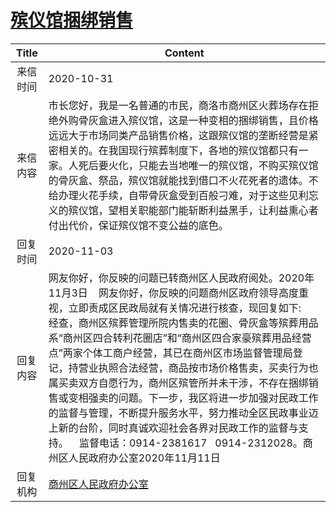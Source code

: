 # <a href="http://www.shangluo.gov.cn/zmhd/ldxxxx.jsp?urltype=leadermail.LeaderMailContentUrl&wbtreeid=1112&leadermailid=6583">殡仪馆捆绑销售</a>
| Title |                                                                                                                                                                                   Content                                                                                                                                                                                   |
|:-----:|-----------------------------------------------------------------------------------------------------------------------------------------------------------------------------------------------------------------------------------------------------------------------------------------------------------------------------------------------------------------------------|
| 来信时间  | 2020-10-31                                                                                                                                                                                                                                                                                                                                                                  |
| 来信内容  | 市长您好，我是一名普通的市民，商洛市商州区火葬场存在拒绝外购骨灰盒进入殡仪馆，这是一种变相的捆绑销售，且价格远远大于市场同类产品销售价格，这跟殡仪馆的垄断经营是紧密相关的。在我国现行殡葬制度下，各地的殡仪馆都只有一家。人死后要火化，只能去当地唯一的殡仪馆，不购买殡仪馆的骨灰盒、祭品，殡仪馆就能找到借口不火花死者的遗体。不给办理火花手续，自带骨灰盒受到百般刁难，对于这些见利忘义的殡仪馆，望相关职能部门能斩断利益黑手，让利益熏心者付出代价，保证殡仪馆不变公益的底色。                                                                                                                                   |
| 回复时间  | 2020-11-03                                                                                                                                                                                                                                                                                                                                                                  |
| 回复内容  | 网友你好，你反映的问题已转商州区人民政府阅处。2020年11月3日    网友你好，你反映的问题商州区政府领导高度重视，立即责成区民政局就有关情况进行核查，现回复如下:    经查，商州区殡葬管理所院内售卖的花圈、骨灰盒等殡葬用品系“商州区四合转利花圈店”和“商州区四合家豪殡葬用品经营点”两家个体工商户经营，其已在商州区市场监督管理局登记，持营业执照合法经营，商品按市场价格售卖，买卖行为也属买卖双方自愿行为，商州区殡管所并未干涉，不存在捆绑销售或变相强卖的问题。下一步，我区将进一步加强对民政工作的监督与管理，不断提升服务水平，努力推动全区民政事业迈上新的台阶，同时真诚欢迎社会各界对民政工作的监督与支持。    监督电话：0914-2381617   0914-2312028。商州区人民政府办公室2020年11月11日 |
| 回复机构  | <a href="../../categories/agencies/商州区人民政府办公室.md">商州区人民政府办公室</a>                                                                                                                                                                                                                                                                                                              |